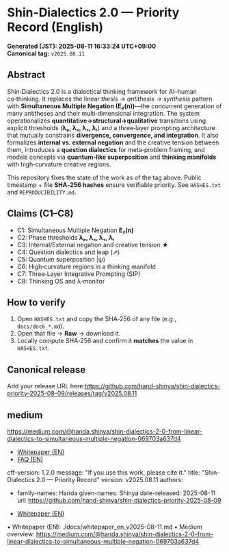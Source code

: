 # Shin-Dialectics 2.0 — Priority Record (English)

**Generated (JST): 2025-08-11 16:33:24 UTC+09:00**  
**Canonical tag:** `v2025.08.11`

## Abstract
Shin‑Dialectics 2.0 is a dialectical thinking framework for AI–human co‑thinking. It replaces the linear *thesis → antithesis → synthesis* pattern with **Simultaneous Multiple Negation (E₂(n))**—the concurrent generation of many antitheses and their multi‑dimensional integration. The system operationalizes **quantitative→structural→qualitative** transitions using explicit thresholds (**λₚ, λₐ, λₛ, λᵢ**) and a three‑layer prompting architecture that mutually constrains **divergence, convergence, and integration**. It also formalizes **internal vs. external negation** and the creative tension between them, introduces a **question dialectics** for meta‑problem framing, and models concepts via **quantum‑like superposition** and **thinking manifolds** with high‑curvature creative regions.

This repository fixes the state of the work as of the tag above. Public timestamp + file **SHA‑256 hashes** ensure verifiable priority. See `HASHES.txt` and `REPRODUCIBILITY.md`.

## Claims (C1–C8)
- C1: Simultaneous Multiple Negation **E₂(n)**
- C2: Phase thresholds **λₚ, λₐ, λₛ, λᵢ**
- C3: Internal/External negation and creative tension ★
- C4: Question dialectics and leap (⇗)
- C5: Quantum superposition \|ψ⟩
- C6: High‑curvature regions in a thinking manifold
- C7: Three‑Layer Integrative Prompting (SIP)
- C8: Thinking OS and λ‑monitor

## How to verify
1. Open `HASHES.txt` and copy the SHA‑256 of any file (e.g., `docs/doc6_*.md`).  
2. Open that file → **Raw** → download it.  
3. Locally compute SHA‑256 and confirm it **matches** the value in `HASHES.txt`.

## Canonical release
Add your release URL here:https://github.com/hand-shinya/shin-dialectics-priority-2025-08-09/releases/tag/v2025.08.11
## medium
https://medium.com/@handa.shinya/shin-dialectics-2-0-from-linear-dialectics-to-simultaneous-multiple-negation-069703a637d4

- [Whitepaper (EN)](./whitepaper_en_v2025-08-11.md)
- [FAQ (EN)](./faq_en_v2025-08-11.md)

cff-version: 1.2.0
message: "If you use this work, please cite it."
title: "Shin-Dialectics 2.0 — Priority Record"
version: v2025.08.11
authors:
  - family-names: Handa
    given-names: Shinya
date-released: 2025-08-11
url: https://github.com/hand-shinya/shin-dialectics-priority-2025-08-09

- [Whitepaper (EN)](./whitepaper_en_v2025-08-11.md)

• Whitepaper (EN): ./docs/whitepaper_en_v2025-08-11.md
• Medium overview: https://medium.com/@handa.shinya/shin-dialectics-2-0-from-linear-dialectics-to-simultaneous-multiple-negation-069703a637d4


